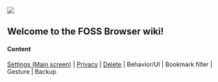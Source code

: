 <img src="https://github.com/scoute-dich/browser/blob/master/graphics/featuresGrafic.png" /></a>

## Welcome to the FOSS Browser wiki!

#### Content

[Settings (Main screen)](https://github.com/scoute-dich/browser/blob/master/wiki/settings_main.md) | [Privacy](https://github.com/scoute-dich/browser/blob/master/wiki/settings_privacy.md) | [Delete](https://github.com/scoute-dich/browser/blob/master/wiki/settings_delete.md) | Behavior/UI | Bookmark filter | Gesture | Backup
